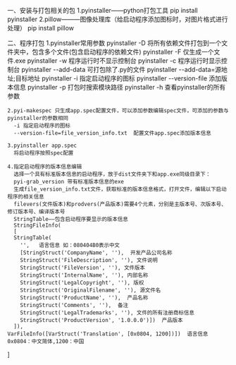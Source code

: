 一、安装与打包相关的包
    1.pyinstaller——python打包工具
      pip install pyinstaller
    2.pillow———图像处理库（给启动程序添加图标时，对图片格式进行处理）
      pip install pillow
      
二、程序打包
    1.pyinstaller常用参数
      pyinstaller -D 将所有依赖文件打包到一个文件夹中，包含多个文件(包含启动程序的依赖文件)
      pyinstaller -F 仅生成一个文件.exe 
      pyinstaller -w 程序运行时不显示控制台
      pyinstaller -c 程序运行时显示控制台
      pyinstaller --add-data 可打包除了.py的文件 pyinstaller --add-data=源地址;目标地址
      pyinstaller -i 指定启动程序的图标
      pyinstaller --version-file 添加版本信息
      pyinstaller -p 打包时搜索模块路径
      pyinstaller -h 查看pyinstaller的所有参数
      
    2.pyi-makespec 只生成app.spec配置文件，可以添加参数编辑spec文件，可添加的参数与pyinstaller的参数相同
      -i 指定启动程序的图标
      --version-file=file_version_info.txt  配置文件app.spec添加版本信息
      
    3.pyinstaller app.spec
      将启动程序按照spec配置
      
    4.指定启动程序的版本信息编辑  
      选择一个具有标准版本信息的启动程序，放于dist文件夹下和app.exe同级目录下：
      pyi-grab_version 带有标准版本信息的exe
      生成file_version_info.txt文件，获取标准的版本信息格式，打开文件，编辑以下启动程序的相关信息
      filevers(文件版本)和prodvers(产品版本)需要4个元素，分别是主版本号、次版本号、修订版本号、编译版本号
      StringTable——包含启动程序要显示的版本信息
      StringFileInfo(
      [
      StringTable(
        '',   语言信息 如：080404B0表示中文
        [StringStruct('CompanyName', ''),  开发产品公司名称
        StringStruct('FileDescription', ''), 文件说明
        StringStruct('FileVersion', ''), 文件版本
        StringStruct('InternalName', ''), 内部名称
        StringStruct('LegalCopyright', ''), 版权
        StringStruct('OriginalFilename', ''), 源文件名
        StringStruct('ProductName', ''),  产品名称
        StringStruct('Comments', ''),  备注
        StringStruct('LegalTrademarks', ''), 文件的所有注册商标信息
        StringStruct('ProductVersion', '1.0.0.0')])  产品版本
      ]), 
    VarFileInfo([VarStruct('Translation', [0x0804, 1200])])  语言信息 0x0804：中文简体,1200：中国
  ]
    
  
    
    
      
      
    
